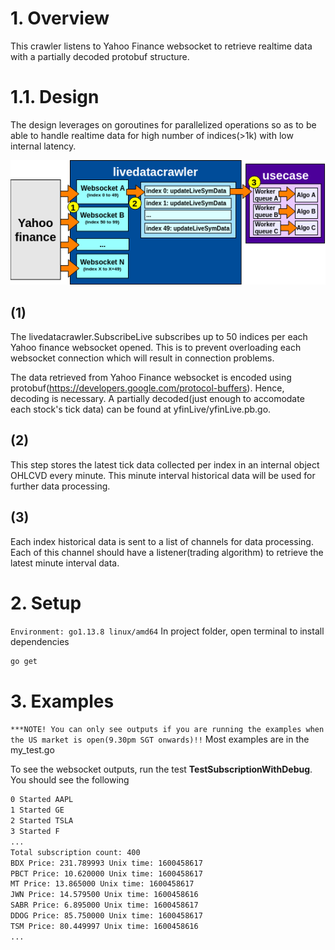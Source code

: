 # 1. Overview
This crawler listens to Yahoo Finance websocket to retrieve realtime data with a partially decoded protobuf structure.

# 1.1. Design
The design leverages on goroutines for parallelized operations so as to be able to handle realtime data for high number of indices(>1k) with low internal latency.

![alt text](https://raw.githubusercontent.com/PhantomV1989/yfin_live_crawler/master/design.png)

## (1) 
The livedatacrawler.SubscribeLive subscribes up to 50 indices per each Yahoo finance websocket opened. This is to prevent overloading each websocket connection which will result in connection problems.

The data retrieved from Yahoo Finance websocket is encoded using protobuf(https://developers.google.com/protocol-buffers). Hence, decoding is necessary. A partially decoded(just enough to accomodate each stock's tick data) can be found at yfinLive/yfinLive.pb.go.


## (2)
This step stores the latest tick data collected per index in an internal object OHLCVD every minute. This minute interval historical data will be used for further data processing.

## (3)
Each index historical data is sent to a list of channels for data processing. Each of this channel should have a listener(trading algorithm) to retrieve the latest minute interval data.

# 2. Setup
`Environment: go1.13.8 linux/amd64`
In project folder, open terminal to install dependencies
```sh
go get
```

# 3. Examples
`***NOTE! You can only see outputs if you are running the examples when the US market is open(9.30pm SGT onwards)!!`
Most examples are in the my_test.go

To see the websocket outputs, run the test **TestSubscriptionWithDebug**. You should see the following
```sh
0 Started AAPL
1 Started GE
2 Started TSLA
3 Started F
...
Total subscription count: 400
BDX Price: 231.789993 Unix time: 1600458617
PBCT Price: 10.620000 Unix time: 1600458617
MT Price: 13.865000 Unix time: 1600458617
JWN Price: 14.579500 Unix time: 1600458616
SABR Price: 6.895000 Unix time: 1600458617
DDOG Price: 85.750000 Unix time: 1600458617
TSM Price: 80.449997 Unix time: 1600458616
...
```



